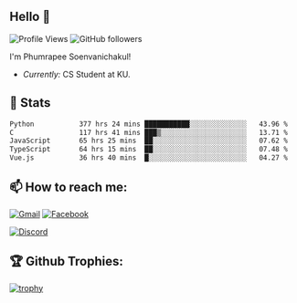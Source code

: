 
<h2>Hello 👋</h2> 

![Profile Views](https://komarev.com/ghpvc/?username=Homiez09&label=Profile%20views&color=0e75b6&style=flat)
![GitHub followers](https://img.shields.io/github/followers/HomieZ09.svg?style=social&label=Follow)


I'm Phumrapee Soenvanichakul!

- <i>Currently:</i> CS Student at KU.

<h2>👀 Stats</h2>

<!--START_SECTION:waka-->

```txt
Python           377 hrs 24 mins ███████████░░░░░░░░░░░░░░   43.96 %
C                117 hrs 41 mins ███▒░░░░░░░░░░░░░░░░░░░░░   13.71 %
JavaScript       65 hrs 25 mins  ██░░░░░░░░░░░░░░░░░░░░░░░   07.62 %
TypeScript       64 hrs 15 mins  ██░░░░░░░░░░░░░░░░░░░░░░░   07.48 %
Vue.js           36 hrs 40 mins  █░░░░░░░░░░░░░░░░░░░░░░░░   04.27 %
```

<!--END_SECTION:waka-->

<h2>📫 How to reach me:</h2>

<a href="mailto:phumrapeesoen1@gmail.com">![Gmail](https://img.shields.io/badge/Gmail-D14836?style=for-the-badge&logo=gmail&logoColor=white)</a> 
<a href="https://web.facebook.com/phumrapee.soenvanichakul.3/">![Facebook](https://img.shields.io/badge/Facebook-4267B2?style=for-the-badge&logo=facebook&logoColor=white)</a>

<a href="https://discord.gg/EWnAEUtFVm">![Discord](https://discord.c99.nl/widget/theme-1/297740667784921089.png)</a> 

<h2>🏆 Github Trophies:</h2>

[![trophy](https://github-profile-trophy.vercel.app/?username=Homiez09&theme=discord&row=1)](https://github.com/ryo-ma/github-profile-trophy)
